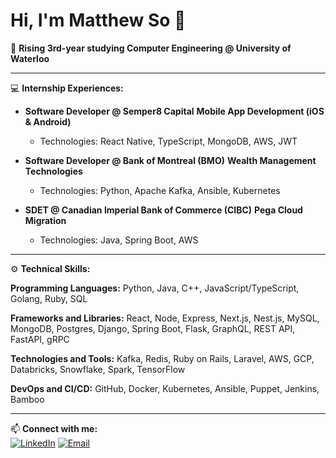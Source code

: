 # Hi, I'm Matthew So 👋

🌱 **Rising 3rd-year studying Computer Engineering @ University of Waterloo**

---

💻 **Internship Experiences:**

- **Software Developer @ Semper8 Capital**
  **Mobile App Development (iOS & Android)**
  - Technologies: React Native, TypeScript, MongoDB, AWS, JWT

- **Software Developer @ Bank of Montreal (BMO)**
  **Wealth Management Technologies**
  - Technologies: Python, Apache Kafka, Ansible, Kubernetes

- **SDET @ Canadian Imperial Bank of Commerce (CIBC)**
  **Pega Cloud Migration**
  - Technologies: Java, Spring Boot, AWS

---

⚙️ **Technical Skills:**

**Programming Languages:** Python, Java, C++, JavaScript/TypeScript, Golang, Ruby, SQL

**Frameworks and Libraries:** React, Node, Express, Next.js, Nest.js, MySQL, MongoDB, Postgres, Django, Spring Boot, Flask, GraphQL, REST API, FastAPI, gRPC

**Technologies and Tools:** Kafka, Redis, Ruby on Rails, Laravel, AWS, GCP, Databricks, Snowflake, Spark, TensorFlow

**DevOps and CI/CD:** GitHub, Docker, Kubernetes, Ansible, Puppet, Jenkins, Bamboo

---

📫 **Connect with me:**  
[![LinkedIn](https://img.shields.io/badge/LinkedIn-matthewdso-blue)](https://linkedin.com/in/matthewdso) [![Email](https://img.shields.io/badge/Email-mdcso@uwaterloo.ca-blue)](mailto:mdcso@uwaterloo.ca)
